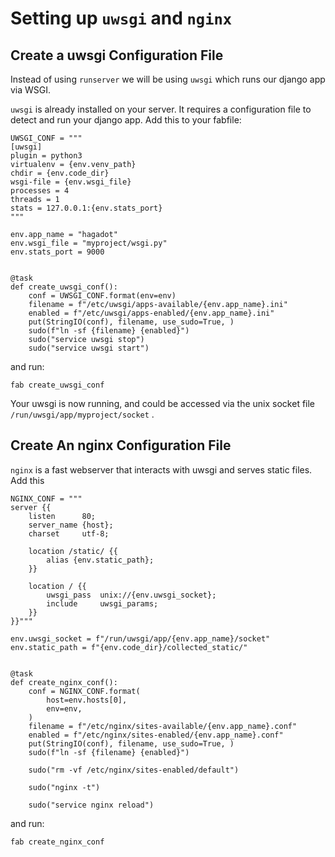 # Setting up `uwsgi` and `nginx`

## Create a uwsgi Configuration File

Instead of using `runserver` we will be using `uwsgi` which runs our django app via WSGI.

`uwsgi` is already installed on your server.  It requires a configuration file to detect and run your django app.   Add this to your fabfile:

    UWSGI_CONF = """
    [uwsgi]
    plugin = python3
    virtualenv = {env.venv_path}
    chdir = {env.code_dir}
    wsgi-file = {env.wsgi_file}
    processes = 4
    threads = 1
    stats = 127.0.0.1:{env.stats_port}
    """

    env.app_name = "hagadot"
    env.wsgi_file = "myproject/wsgi.py"
    env.stats_port = 9000


    @task
    def create_uwsgi_conf():
        conf = UWSGI_CONF.format(env=env)
        filename = f"/etc/uwsgi/apps-available/{env.app_name}.ini"
        enabled = f"/etc/uwsgi/apps-enabled/{env.app_name}.ini"
        put(StringIO(conf), filename, use_sudo=True, )
        sudo(f"ln -sf {filename} {enabled}")
        sudo("service uwsgi stop")
        sudo("service uwsgi start")

and run:

    fab create_uwsgi_conf

Your uwsgi is now running, and could be accessed via the unix socket file `/run/uwsgi/app/myproject/socket` .

## Create An nginx Configuration File
`nginx` is a fast webserver that interacts with uwsgi and serves static files.
Add this


    NGINX_CONF = """
    server {{
        listen      80;
        server_name {host};
        charset     utf-8;

        location /static/ {{
            alias {env.static_path};
        }}

        location / {{
            uwsgi_pass  unix://{env.uwsgi_socket};
            include     uwsgi_params;
        }}
    }}"""

    env.uwsgi_socket = f"/run/uwsgi/app/{env.app_name}/socket"
    env.static_path = f"{env.code_dir}/collected_static/"


    @task
    def create_nginx_conf():
        conf = NGINX_CONF.format(
            host=env.hosts[0],
            env=env,
        )
        filename = f"/etc/nginx/sites-available/{env.app_name}.conf"
        enabled = f"/etc/nginx/sites-enabled/{env.app_name}.conf"
        put(StringIO(conf), filename, use_sudo=True, )
        sudo(f"ln -sf {filename} {enabled}")

        sudo("rm -vf /etc/nginx/sites-enabled/default")

        sudo("nginx -t")

        sudo("service nginx reload")

and run:

    fab create_nginx_conf

